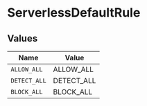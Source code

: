 # ServerlessDefaultRule


## Values

| Name         | Value        |
| ------------ | ------------ |
| `ALLOW_ALL`  | ALLOW_ALL    |
| `DETECT_ALL` | DETECT_ALL   |
| `BLOCK_ALL`  | BLOCK_ALL    |